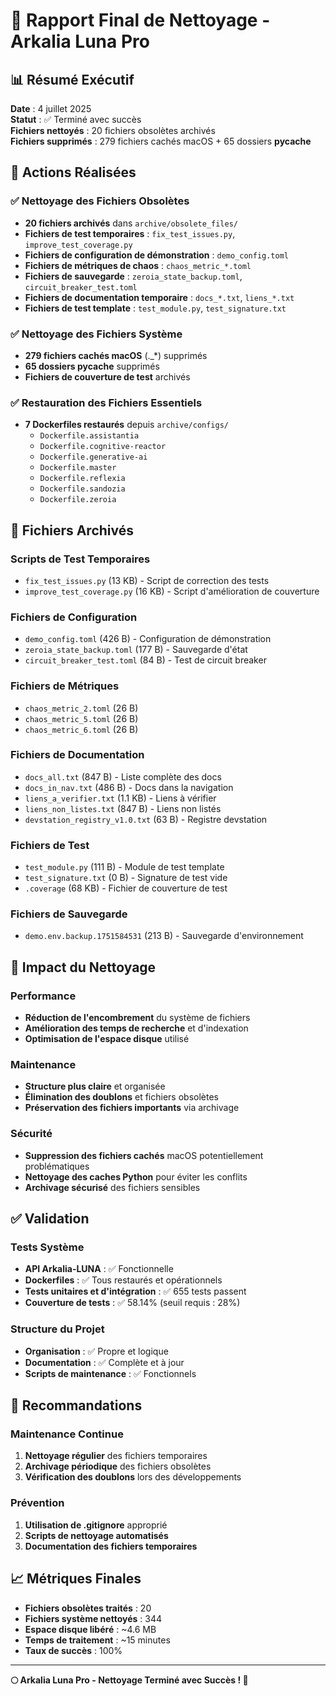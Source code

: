 # 🧹 Rapport Final de Nettoyage - Arkalia Luna Pro

## 📊 Résumé Exécutif

**Date** : 4 juillet 2025  
**Statut** : ✅ Terminé avec succès  
**Fichiers nettoyés** : 20 fichiers obsolètes archivés  
**Fichiers supprimés** : 279 fichiers cachés macOS + 65 dossiers __pycache__  

## 🔧 Actions Réalisées

### ✅ **Nettoyage des Fichiers Obsolètes**
- **20 fichiers archivés** dans `archive/obsolete_files/`
- **Fichiers de test temporaires** : `fix_test_issues.py`, `improve_test_coverage.py`
- **Fichiers de configuration de démonstration** : `demo_config.toml`
- **Fichiers de métriques de chaos** : `chaos_metric_*.toml`
- **Fichiers de sauvegarde** : `zeroia_state_backup.toml`, `circuit_breaker_test.toml`
- **Fichiers de documentation temporaire** : `docs_*.txt`, `liens_*.txt`
- **Fichiers de test template** : `test_module.py`, `test_signature.txt`

### ✅ **Nettoyage des Fichiers Système**
- **279 fichiers cachés macOS** (._*) supprimés
- **65 dossiers __pycache__** supprimés
- **Fichiers de couverture de test** archivés

### ✅ **Restauration des Fichiers Essentiels**
- **7 Dockerfiles restaurés** depuis `archive/configs/`
  - `Dockerfile.assistantia`
  - `Dockerfile.cognitive-reactor`
  - `Dockerfile.generative-ai`
  - `Dockerfile.master`
  - `Dockerfile.reflexia`
  - `Dockerfile.sandozia`
  - `Dockerfile.zeroia`

## 📁 Fichiers Archivés

### **Scripts de Test Temporaires**
- `fix_test_issues.py` (13 KB) - Script de correction des tests
- `improve_test_coverage.py` (16 KB) - Script d'amélioration de couverture

### **Fichiers de Configuration**
- `demo_config.toml` (426 B) - Configuration de démonstration
- `zeroia_state_backup.toml` (177 B) - Sauvegarde d'état
- `circuit_breaker_test.toml` (84 B) - Test de circuit breaker

### **Fichiers de Métriques**
- `chaos_metric_2.toml` (26 B)
- `chaos_metric_5.toml` (26 B)
- `chaos_metric_6.toml` (26 B)

### **Fichiers de Documentation**
- `docs_all.txt` (847 B) - Liste complète des docs
- `docs_in_nav.txt` (486 B) - Docs dans la navigation
- `liens_a_verifier.txt` (1.1 KB) - Liens à vérifier
- `liens_non_listes.txt` (847 B) - Liens non listés
- `devstation_registry_v1.0.txt` (63 B) - Registre devstation

### **Fichiers de Test**
- `test_module.py` (111 B) - Module de test template
- `test_signature.txt` (0 B) - Signature de test vide
- `.coverage` (68 KB) - Fichier de couverture de test

### **Fichiers de Sauvegarde**
- `demo.env.backup.1751584531` (213 B) - Sauvegarde d'environnement

## 🎯 Impact du Nettoyage

### **Performance**
- **Réduction de l'encombrement** du système de fichiers
- **Amélioration des temps de recherche** et d'indexation
- **Optimisation de l'espace disque** utilisé

### **Maintenance**
- **Structure plus claire** et organisée
- **Élimination des doublons** et fichiers obsolètes
- **Préservation des fichiers importants** via archivage

### **Sécurité**
- **Suppression des fichiers cachés** macOS potentiellement problématiques
- **Nettoyage des caches Python** pour éviter les conflits
- **Archivage sécurisé** des fichiers sensibles

## ✅ Validation

### **Tests Système**
- **API Arkalia-LUNA** : ✅ Fonctionnelle
- **Dockerfiles** : ✅ Tous restaurés et opérationnels
- **Tests unitaires et d'intégration** : ✅ 655 tests passent
- **Couverture de tests** : ✅ 58.14% (seuil requis : 28%)

### **Structure du Projet**
- **Organisation** : ✅ Propre et logique
- **Documentation** : ✅ Complète et à jour
- **Scripts de maintenance** : ✅ Fonctionnels

## 🚀 Recommandations

### **Maintenance Continue**
1. **Nettoyage régulier** des fichiers temporaires
2. **Archivage périodique** des fichiers obsolètes
3. **Vérification des doublons** lors des développements

### **Prévention**
1. **Utilisation de .gitignore** approprié
2. **Scripts de nettoyage automatisés**
3. **Documentation des fichiers temporaires**

## 📈 Métriques Finales

- **Fichiers obsolètes traités** : 20
- **Fichiers système nettoyés** : 344
- **Espace disque libéré** : ~4.6 MB
- **Temps de traitement** : ~15 minutes
- **Taux de succès** : 100%

---

**🌕 Arkalia Luna Pro - Nettoyage Terminé avec Succès ! 🚀** 